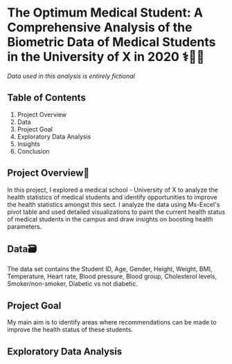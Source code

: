 # The Optimum Medical Student: A Comprehensive Analysis of the Biometric Data of Medical Students in the University of X in 2020 ⚕👨‍⚕️
*Data used in this analysis is entirely fictional*


Table of Contents
---

1. Project Overview
2. Data
3. Project Goal
4. Exploratory Data Analysis
5. Insights
6. Conclusion


Project Overview🙂
---
In this project, I explored a medical school - University of X to analyze the health statistics of medical students and identify opportunities to improve the health statistics amongst this sect. I analyze the data using Ms-Excel's pivot table and used detailed visualizations to paint the current health status of medical students in the campus and draw insights on boosting health parameters.


Data🗃️
---
The data set contains the Student ID, Age, Gender, Height, Weight, BMI, Temperature, Heart rate, Blood pressure, Blood group, Cholesterol levels, Smoker/non-smoker, Diabetic vs not diabetic.

Project Goal
---
My main aim is to identify areas where recommendations can be made to improve the health status of these students.

Exploratory Data Analysis
---
